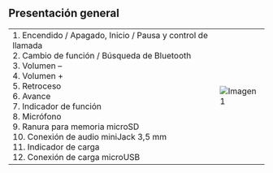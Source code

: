 ## Presentación general

|  |  |
|:-------|:-------|
|1.	Encendido / Apagado,  Inicio / Pausa  y control de llamada <br>2. Cambio de función / Búsqueda de Bluetooth <br> 3. Volumen – <br> 4.  Volumen + <br> 5. Retroceso <br> 6.	Avance  <br> 7.	Indicador de función <br> 8. Micrófono   <br> 9. Ranura para memoria microSD <br> 10. Conexión de audio miniJack 3,5 mm <br> 11. Indicador de carga <br> 12. Conexión de carga microUSB <br>  |![Imagen1](http://static.energysistem.com/images/manuals/42797/5a82b2f61d799.jpg)|


